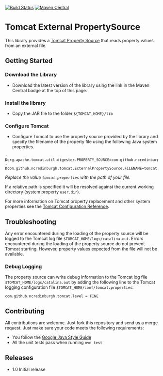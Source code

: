 [![Build Status](https://travis-ci.org/ncredinburgh/tomcat-external-propertysource.svg?branch=master)](https://travis-ci.org/ncredinburgh/tomcat-external-propertysource)
[![Maven Central](https://maven-badges.herokuapp.com/maven-central/com.github.ncredinburgh/tomcat-external-propertysource/badge.svg)](https://maven-badges.herokuapp.com/maven-central/com.github.ncredinburgh/tomcat-external-propertysource)

Tomcat External PropertySource
==============================

This library provides a [Tomcat Property Source](https://tomcat.apache.org/tomcat-7.0-doc/api/org/apache/tomcat/util/IntrospectionUtils.PropertySource.html) that reads property values from an external file. 

Getting Started
---------------
### Download the Library
* Download the latest version of the library using the link in the Maven Central badge at the top of this page.

### Install the library
* Copy the JAR file to the folder `${TOMCAT_HOME}/lib`

### Configure Tomcat
* Configure Tomcat to use the property source provided by the library and specify the filename of the property file using the following Java system properties.

```
-Dorg.apache.tomcat.util.digester.PROPERTY_SOURCE=com.github.ncredinburgh.tomcat.ExternalPropertySource"
-Dcom.github.ncredinburgh.tomcat.ExternalPropertySource.FILENAME=tomcat.properties
```

*Replace the value `tomcat.properties` with the path of your file.* 

If a relative path is specified it will be resolved against the current working directory (system property `user.dir`).

For more information on Tomcat property replacement and other system properties see the [Tomcat Configuration Reference](http://tomcat.apache.org/tomcat-7.0-doc/config/systemprops.html).

Troubleshooting
---------------
Any error encountered during the loading of the property source will be logged to the Tomcat log file `$TOMCAT_HOME/logs/catalina.out`.  Errors encountered during the loading of the property source do not prevent Tomcat starting.  However, property values expected from the file will not be available.

### Debug Logging
The property source can write debug information to the Tomcat log file `$TOMCAT_HOME/logs/catalina.out` by adding the following line to the Tomcat logging configuration file `$TOMCAT_HOME/conf/tomcat.properties`:

```
com.github.ncredinburgh.tomcat.level = FINE
```

Contributing
------------

All contributions are welcome. Just fork this repository and send us a merge request.  Just make sure your code meets the following requirements:

* You follow the [Google Java Style Guide](https://google.github.io/styleguide/javaguide.html)
* All the unit tests pass when running `mvn test`

Releases
--------

- 1.0 Initial release
